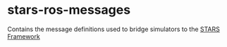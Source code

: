 # stars-ros-messages
Contains the message definitions used to bridge simulators to the [STARS Framework](https://github.com/tudo-aqua/stars)

